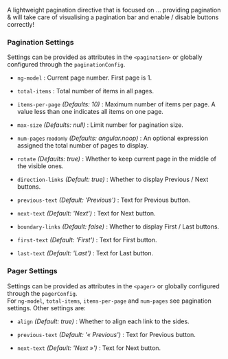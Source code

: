 
A lightweight pagination directive that is focused on ... providing pagination & will take care of visualising a pagination bar and enable / disable buttons correctly!

### Pagination Settings ###

Settings can be provided as attributes in the `<pagination>` or globally configured through the `paginationConfig`.

 * `ng-model` <i class="glyphicon glyphicon-eye-open"></i>
 	:
 	Current page number. First page is 1.

 * `total-items` <i class="glyphicon glyphicon-eye-open"></i>
 	:
 	Total number of items in all pages.

 * `items-per-page` <i class="glyphicon glyphicon-eye-open"></i>
 	_(Defaults: 10)_ :
 	Maximum number of items per page. A value less than one indicates all items on one page.

 * `max-size` <i class="glyphicon glyphicon-eye-open"></i>
 	_(Defaults: null)_ :
 	Limit number for pagination size.

 * `num-pages` <small class="badge">readonly</small>
 	_(Defaults: angular.noop)_ :
 	An optional expression assigned the total number of pages to display.

 * `rotate`
 	_(Defaults: true)_ :
 	Whether to keep current page in the middle of the visible ones.

 * `direction-links`
 	_(Default: true)_ :
 	Whether to display Previous / Next buttons.

 * `previous-text`
 	_(Default: 'Previous')_ :
 	Text for Previous button.

 * `next-text`
 	_(Default: 'Next')_ :
 	Text for Next button.

 * `boundary-links`
 	_(Default: false)_ :
 	Whether to display First / Last buttons.

 * `first-text`
 	_(Default: 'First')_ :
 	Text for First button.

 * `last-text`
 	_(Default: 'Last')_ :
 	Text for Last button.

### Pager Settings ###

Settings can be provided as attributes in the `<pager>` or globally configured through the `pagerConfig`.  
For `ng-model`, `total-items`, `items-per-page` and `num-pages` see pagination settings. Other settings are:

 * `align`
 	_(Default: true)_ :
 	Whether to align each link to the sides.

 * `previous-text`
 	_(Default: '« Previous')_ :
 	Text for Previous button.

 * `next-text`
 	_(Default: 'Next »')_ :
 	Text for Next button.
